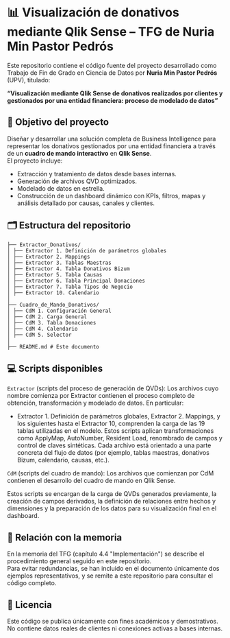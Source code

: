 # 📊 Visualización de donativos mediante Qlik Sense – TFG de Nuria Min Pastor Pedrós

Este repositorio contiene el código fuente del proyecto desarrollado como Trabajo de Fin de Grado en Ciencia de Datos por **Nuria Min Pastor Pedrós** (UPV), titulado:

**“Visualización mediante Qlik Sense de donativos realizados por clientes y gestionados por una entidad financiera: proceso de modelado de datos”**

## 🧩 Objetivo del proyecto

Diseñar y desarrollar una solución completa de Business Intelligence para representar los donativos gestionados por una entidad financiera a través de un **cuadro de mando interactivo** en **Qlik Sense**.  
El proyecto incluye:
- Extracción y tratamiento de datos desde bases internas.
- Generación de archivos QVD optimizados.
- Modelado de datos en estrella.
- Construcción de un dashboard dinámico con KPIs, filtros, mapas y análisis detallado por causas, canales y clientes.

## 🗂 Estructura del repositorio
```
├── Extractor_Donativos/
│ ├── Extractor 1. Definición de parámetros globales
│ ├── Extractor 2. Mappings
│ ├── Extractor 3. Tablas Maestras
│ ├── Extractor 4. Tabla Donativos Bizum
│ ├── Extractor 5. Tabla Causas
│ ├── Extractor 6. Tabla Principal Donaciones
│ ├── Extractor 7. Tabla Tipos de Negocio
│ ├── Extractor 10. Calendario
│ 
├── Cuadro_de_Mando_Donativos/
│ ├── CdM 1. Configuración General
│ ├── CdM 2. Carga General
│ ├── CdM 3. Tabla Donaciones
│ ├── CdM 4. Calendario
│ ├── CdM 5. Selector
│ 
├── README.md # Este documento
```

## 💻 Scripts disponibles

`Extractor` (scripts del proceso de generación de QVDs):
Los archivos cuyo nombre comienza por Extractor contienen el proceso completo de obtención, transformación y modelado de datos. En particular:

- Extractor 1. Definición de parámetros globales, Extractor 2. Mappings, y los siguientes hasta el Extractor 10, comprenden la carga de las 19 tablas utilizadas en el modelo.
Estos scripts aplican transformaciones como ApplyMap, AutoNumber, Resident Load, renombrado de campos y control de claves sintéticas. Cada archivo está orientado a una parte concreta del flujo de datos (por ejemplo, tablas maestras, donativos Bizum, calendario, causas, etc.).

`CdM` (scripts del cuadro de mando):
Los archivos que comienzan por CdM contienen el desarrollo del cuadro de mando en Qlik Sense.

Estos scripts se encargan de la carga de QVDs generados previamente, la creación de campos derivados, la definición de relaciones entre hechos y dimensiones y la preparación de los datos para su visualización final en el dashboard.

## 🔗 Relación con la memoria

En la memoria del TFG (capítulo 4.4 "Implementación") se describe el procedimiento general seguido en este repositorio.  
Para evitar redundancias, se han incluido en el documento únicamente dos ejemplos representativos, y se remite a este repositorio para consultar el código completo.

## 📝 Licencia

Este código se publica únicamente con fines académicos y demostrativos. No contiene datos reales de clientes ni conexiones activas a bases internas.
